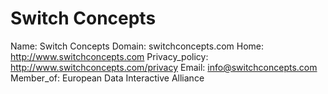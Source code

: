 
# Switch Concepts

Name: Switch Concepts
Domain: switchconcepts.com
Home: http://www.switchconcepts.com
Privacy_policy: http://www.switchconcepts.com/privacy
Email: info@switchconcepts.com
Member_of: European Data Interactive Alliance
